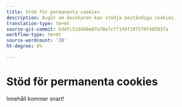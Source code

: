 ```yaml
---
title: Stöd för permanenta cookies
description: Avgör om besökaren kan stödja beständiga cookies.
translation-type: tm+mt
source-git-commit: bddfc52d460e87a70e7cff149f197570f405037a
workflow-type: tm+mt
source-wordcount: '20'
ht-degree: 0%

---
```



# Stöd för permanenta cookies

Innehåll kommer snart!
